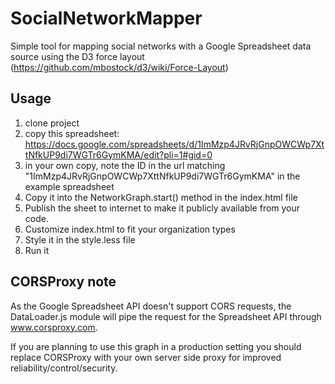 SocialNetworkMapper
===================

Simple tool for mapping social networks with a Google Spreadsheet data source using the D3 force layout (https://github.com/mbostock/d3/wiki/Force-Layout)

Usage
------------------------

 1. clone project
 2. copy this spreadsheet: https://docs.google.com/spreadsheets/d/1ImMzp4JRvRjGnpOWCWp7XttNfkUP9di7WGTr6GymKMA/edit?pli=1#gid=0
 3. in your own copy, note the ID in the url matching "1ImMzp4JRvRjGnpOWCWp7XttNfkUP9di7WGTr6GymKMA" in the example spreadsheet
 4. Copy it into the NetworkGraph.start() method in the index.html file
 5. Publish the sheet to internet to make it publicly available from your code.
 6. Customize index.html to fit your organization types
 7. Style it in the style.less file
 8. Run it


CORSProxy note
-------------------------

As the Google Spreadsheet API doesn't support CORS requests, the DataLoader.js module will pipe the request for the Spreadsheet API through www.corsproxy.com.

If you are planning to use this graph in a production setting you should replace CORSProxy with your own server side proxy for improved reliability/control/security.